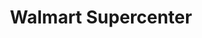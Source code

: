 ---
title: "Walmart Supercenter"
url: /henderson/walmart-supercenter-east-lake-mead-parkway/
shop: supermarket
---